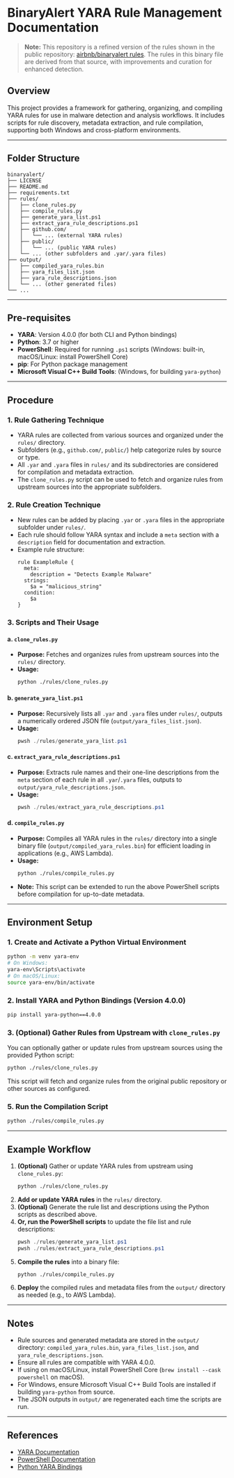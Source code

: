 # BinaryAlert YARA Rule Management Documentation

> **Note:** This repository is a refined version of the rules shown in the public repository: [airbnb/binaryalert rules](https://github.com/airbnb/binaryalert/tree/master/rules). The rules in this binary file are derived from that source, with improvements and curation for enhanced detection.

## Overview
This project provides a framework for gathering, organizing, and compiling YARA rules for use in malware detection and analysis workflows. It includes scripts for rule discovery, metadata extraction, and rule compilation, supporting both Windows and cross-platform environments.

---

## Folder Structure
```
binaryalert/
├── LICENSE
├── README.md
├── requirements.txt
├── rules/
│   ├── clone_rules.py
│   ├── compile_rules.py
│   ├── generate_yara_list.ps1
│   ├── extract_yara_rule_descriptions.ps1
│   ├── github.com/
│   │   └── ... (external YARA rules)
│   ├── public/
│   │   └── ... (public YARA rules)
│   └── ... (other subfolders and .yar/.yara files)
├── output/
│   ├── compiled_yara_rules.bin
│   ├── yara_files_list.json
│   ├── yara_rule_descriptions.json
│   └── ... (other generated files)
└── ...
```

---

## Pre-requisites
- **YARA**: Version 4.0.0 (for both CLI and Python bindings)
- **Python**: 3.7 or higher
- **PowerShell**: Required for running `.ps1` scripts (Windows: built-in, macOS/Linux: install PowerShell Core)
- **pip**: For Python package management
- **Microsoft Visual C++ Build Tools**: (Windows, for building `yara-python`)

---

## Procedure

### 1. Rule Gathering Technique
- YARA rules are collected from various sources and organized under the `rules/` directory.
- Subfolders (e.g., `github.com/`, `public/`) help categorize rules by source or type.
- All `.yar` and `.yara` files in `rules/` and its subdirectories are considered for compilation and metadata extraction.
- The `clone_rules.py` script can be used to fetch and organize rules from upstream sources into the appropriate subfolders.

### 2. Rule Creation Technique
- New rules can be added by placing `.yar` or `.yara` files in the appropriate subfolder under `rules/`.
- Each rule should follow YARA syntax and include a `meta` section with a `description` field for documentation and extraction.
- Example rule structure:
  ```yara
  rule ExampleRule {
    meta:
      description = "Detects Example Malware"
    strings:
      $a = "malicious_string"
    condition:
      $a
  }
  ```

### 3. Scripts and Their Usage

#### a. `clone_rules.py`
- **Purpose:** Fetches and organizes rules from upstream sources into the `rules/` directory.
- **Usage:**
  ```bash
  python ./rules/clone_rules.py
  ```

#### b. `generate_yara_list.ps1`
- **Purpose:** Recursively lists all `.yar` and `.yara` files under `rules/`, outputs a numerically ordered JSON file (`output/yara_files_list.json`).
- **Usage:**
  ```powershell
  pwsh ./rules/generate_yara_list.ps1
  ```

#### c. `extract_yara_rule_descriptions.ps1`
- **Purpose:** Extracts rule names and their one-line descriptions from the `meta` section of each rule in all `.yar`/`.yara` files, outputs to `output/yara_rule_descriptions.json`.
- **Usage:**
  ```powershell
  pwsh ./rules/extract_yara_rule_descriptions.ps1
  ```

#### d. `compile_rules.py`
- **Purpose:** Compiles all YARA rules in the `rules/` directory into a single binary file (`output/compiled_yara_rules.bin`) for efficient loading in applications (e.g., AWS Lambda).
- **Usage:**
  ```bash
  python ./rules/compile_rules.py
  ```
- **Note:** This script can be extended to run the above PowerShell scripts before compilation for up-to-date metadata.

---

## Environment Setup

### 1. Create and Activate a Python Virtual Environment
```bash
python -m venv yara-env
# On Windows:
yara-env\Scripts\activate
# On macOS/Linux:
source yara-env/bin/activate
```

### 2. Install YARA and Python Bindings (Version 4.0.0)
```bash
pip install yara-python==4.0.0
```

### 3. (Optional) Gather Rules from Upstream with `clone_rules.py`
You can optionally gather or update rules from upstream sources using the provided Python script:
```bash
python ./rules/clone_rules.py
```
This script will fetch and organize rules from the original public repository or other sources as configured.


### 5. Run the Compilation Script
```bash
python ./rules/compile_rules.py
```

---

## Example Workflow
1. **(Optional)** Gather or update YARA rules from upstream using `clone_rules.py`:
   ```bash
   python ./rules/clone_rules.py
   ```
2. **Add or update YARA rules** in the `rules/` directory.
3. **(Optional)** Generate the rule list and descriptions using the Python scripts as described above.
4. **Or, run the PowerShell scripts** to update the file list and rule descriptions:
   ```powershell
   pwsh ./rules/generate_yara_list.ps1
   pwsh ./rules/extract_yara_rule_descriptions.ps1
   ```
5. **Compile the rules** into a binary file:
   ```bash
   python ./rules/compile_rules.py
   ```
6. **Deploy** the compiled rules and metadata files from the `output/` directory as needed (e.g., to AWS Lambda).

---

## Notes
- Rule sources and generated metadata are stored in the `output/` directory: `compiled_yara_rules.bin`, `yara_files_list.json`, and `yara_rule_descriptions.json`.
- Ensure all rules are compatible with YARA 4.0.0.
- If using on macOS/Linux, install PowerShell Core (`brew install --cask powershell` on macOS).
- For Windows, ensure Microsoft Visual C++ Build Tools are installed if building `yara-python` from source.
- The JSON outputs in `output/` are regenerated each time the scripts are run.

---

## References
- [YARA Documentation](https://yara.readthedocs.io/en/stable/)
- [PowerShell Documentation](https://docs.microsoft.com/en-us/powershell/)
- [Python YARA Bindings](https://github.com/VirusTotal/yara-python)
